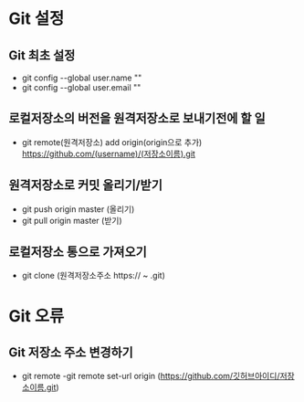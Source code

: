 # Git 설정
  ## Git 최초 설정
  - git config --global user.name ""
  - git config --global user.email ""
  ## 로컬저장소의 버전을 원격저장소로 보내기전에 할 일
  - git remote(원격저장소) add origin(origin으로 추가) https://github.com/(username)/(저장소이름).git
  ## 원격저장소로 커밋 올리기/받기
  - git push origin master (올리기)
  - git pull origin master (받기)
  ## 로컬저장소 통으로 가져오기
  - git clone (원격저장소주소 https:// ~ .git)

# Git 오류
  ## Git 저장소 주소 변경하기
  - git remote
    -git remote set-url origin (https://github.com/깃허브아이디/저장소이름.git)
